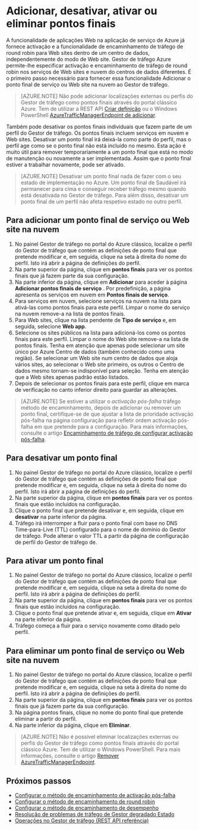 <properties
   pageTitle="Gerir os pontos finais no Gestor de tráfego do Azure | Microsoft Azure"
   description="Este artigo irá ajudá-lo a adicionar, remover, ativar e desativar os pontos finais a partir do Azure tráfego gestor."
   services="traffic-manager"
   documentationCenter=""
   authors="sdwheeler"
   manager="carmonm"
   editor="tysonn" />
<tags
   ms.service="traffic-manager"
   ms.devlang="na"
   ms.topic="get-started-article"
   ms.tgt_pltfrm="na"
   ms.workload="infrastructure-services"
   ms.date="03/17/2016"
   ms.author="sewhee" />

# <a name="add-disable-enable-or-delete-endpoints"></a>Adicionar, desativar, ativar ou eliminar pontos finais

A funcionalidade de aplicações Web na aplicação de serviço de Azure já fornece activação e a funcionalidade de encaminhamento de tráfego de round robin para Web sites dentro de um centro de dados, independentemente do modo de Web site. Gestor de tráfego Azure permite-lhe especificar activação e encaminhamento de tráfego de round robin nos serviços de Web sites e nuvem do centros de dados diferentes. É o primeiro passo necessário para fornecer essa funcionalidade Adicionar o ponto final de serviço ou Web site na nuvem ao Gestor de tráfego.

>[AZURE.NOTE] Não pode adicionar localizações externas ou perfis do Gestor de tráfego como pontos finais através do portal clássico Azure. Tem de utilizar a REST API [Criar definição](http://go.microsoft.com/fwlink/p/?LinkId=400772) ou o Windows PowerShell [AzureTrafficManagerEndpoint de adicionar](http://go.microsoft.com/fwlink/p/?LinkId=400774).

Também pode desativar os pontos finais individuais que fazem parte de um perfil do Gestor de tráfego. Os pontos finais incluem serviços em nuvem e Web sites. Desativar um ponto final irá deixá-la como parte do perfil, mas o perfil age como se o ponto final não está incluído no mesmo. Esta ação é muito útil para remover temporariamente a um ponto final que está no modo de manutenção ou novamente a ser implementada. Assim que o ponto final estiver a trabalhar novamente, pode ser ativado.

>[AZURE.NOTE] Desativar um ponto final nada de fazer com o seu estado de implementação no Azure. Um ponto final de Saudável irá permanecer para cima e conseguir receber tráfego mesmo quando está desativada no Gestor de tráfego. Para além disso, desativar um ponto final de um perfil não afeta respetivo estado no outro perfil.

## <a name="to-add-a-cloud-service-or-website-endpoint"></a>Para adicionar um ponto final de serviço ou Web site na nuvem


1. No painel Gestor de tráfego no portal do Azure clássico, localize o perfil do Gestor de tráfego que contém as definições de ponto final que pretende modificar e, em seguida, clique na seta à direita do nome do perfil. Isto irá abrir a página de definições do perfil.
2. Na parte superior da página, clique em **pontos finais** para ver os pontos finais que já fazem parte da sua configuração.
3. Na parte inferior da página, clique em **Adicionar** para aceder à página **Adicionar pontos finais de serviço** . Por predefinição, a página apresenta os serviços em nuvem em **Pontos finais de serviço**.
4. Para serviços em nuvem, selecione serviços na nuvem na lista para ativá-las como pontos finais para este perfil. Limpar o nome do serviço na nuvem remove-a na lista de pontos finais.
5. Para Web sites, clique na lista pendente de **Tipo de serviço** e, em seguida, selecione **Web app**.
6. Selecione os sites públicos na lista para adicioná-los como os pontos finais para este perfil. Limpar o nome do Web site remove-a na lista de pontos finais. Tenha em atenção que apenas pode selecionar um site único por Azure Centro de dados (também conhecido como uma região). Se selecionar um Web site num centro de dados que aloja vários sites, ao selecionar o Web site primeiro, os outros o Centro de dados mesmo tornam-se indisponível para seleção. Tenha em atenção que a Web sites apenas padrão estão listados.
7. Depois de selecionar os pontos finais para este perfil, clique em marca de verificação no canto inferior direito para guardar as alterações.

>[AZURE.NOTE] Se estiver a utilizar o *activação pós-falha* tráfego método de encaminhamento, depois de adicionar ou remover um ponto final, certifique-se de que ajustar a lista de prioridade activação pós-falha na página configuração para refletir ordem activação pós-falha em que pretende para a configuração. Para mais informações, consulte o artigo [Encaminhamento de tráfego de configurar activação pós-falha](traffic-manager-configure-failover-routing-method.md).

## <a name="to-disable-an-endpoint"></a>Para desativar um ponto final

1. No painel Gestor de tráfego no portal do Azure clássico, localize o perfil do Gestor de tráfego que contém as definições de ponto final que pretende modificar e, em seguida, clique na seta à direita do nome do perfil. Isto irá abrir a página de definições do perfil.
2. Na parte superior da página, clique em **pontos finais** para ver os pontos finais que estão incluídos na configuração.
3. Clique o ponto final que pretende desativar e, em seguida, clique em **desativar** na parte inferior da página.
4. Tráfego irá interromper a fluir para o ponto final com base no DNS Time-para-Live (TTL) configurado para o nome de domínio do Gestor de tráfego. Pode alterar o valor TTL a partir da página de configuração de perfil do Gestor de tráfego de.

## <a name="to-enable-an-endpoint"></a>Para ativar um ponto final

1. No painel Gestor de tráfego no portal do Azure clássico, localize o perfil do Gestor de tráfego que contém as definições de ponto final que pretende modificar e, em seguida, clique na seta à direita do nome do perfil. Isto irá abrir a página de definições do perfil.
2. Na parte superior da página, clique em **pontos finais** para ver os pontos finais que estão incluídos na configuração.
3. Clique o ponto final que pretende ativar e, em seguida, clique em **Ativar** na parte inferior da página.
4. Tráfego começa a fluir para o serviço novamente como ditado pelo perfil.

## <a name="to-delete-a-cloud-service-or-website-endpoint"></a>Para eliminar um ponto final de serviço ou Web site na nuvem


1. No painel Gestor de tráfego no portal do Azure clássico, localize o perfil do Gestor de tráfego que contém as definições de ponto final que pretende modificar e, em seguida, clique na seta à direita do nome do perfil. Isto irá abrir a página de definições do perfil.
2. Na parte superior da página, clique em **pontos finais** para ver os pontos finais que já fazem parte da sua configuração.
3. Na página pontos finais, clique no nome do ponto final que pretende eliminar a partir do perfil.
4. Na parte inferior da página, clique em **Eliminar**.

>[AZURE.NOTE] Não é possível eliminar localizações externas ou perfis do Gestor de tráfego como pontos finais através do portal clássico Azure. Tem de utilizar o Windows PowerShell. Para mais informações, consulte o artigo [Remover AzureTrafficManagerEndpoint](https://msdn.microsoft.com/library/dn690251.aspx).

## <a name="next-steps"></a>Próximos passos

- [Configurar o método de encaminhamento de activação pós-falha](traffic-manager-configure-failover-routing-method.md)
- [Configurar o método de encaminhamento de round robin](traffic-manager-configure-round-robin-routing-method.md)
- [Configurar o método de encaminhamento de desempenho](traffic-manager-configure-performance-routing-method.md)
- [Resolução de problemas de tráfego de Gestor degradado Estado](traffic-manager-troubleshooting-degraded.md)
- [Operações no Gestor de tráfego (REST API referência)](http://go.microsoft.com/fwlink/p/?LinkID=313584)
